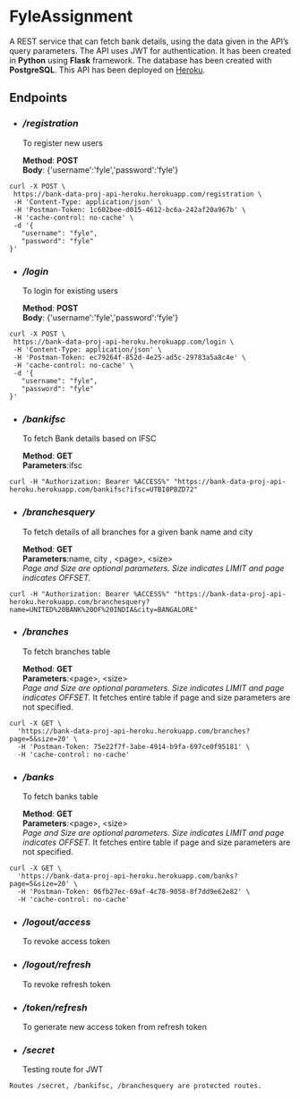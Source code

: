 # FyleAssignment
A REST service that can fetch bank details, using the data given in the API’s query parameters. The API uses JWT for authentication.
It has been created in **Python** using **Flask** framework. The database has been created with **PostgreSQL**.
This API has been deployed on [Heroku](https://bank-data-proj-api-heroku.herokuapp.com/).

## Endpoints

- ### **_/registration_**</br>
  To register new users

  **Method**: **POST**</br>
  **Body**: {'username':'fyle','password':'fyle'}</br>
    
 ```
 curl -X POST \
  https://bank-data-proj-api-heroku.herokuapp.com/registration \
  -H 'Content-Type: application/json' \
  -H 'Postman-Token: 1c602bee-d015-4612-bc6a-242af20a967b' \
  -H 'cache-control: no-cache' \
  -d '{
    "username": "fyle",
    "password": "fyle"
}'
```
- ### **_/login_**</br> 
  To login for existing users

  **Method**: **POST**</br>
  **Body**: {'username':'fyle','password':'fyle'}</br>
    
 ```
 curl -X POST \
  https://bank-data-proj-api-heroku.herokuapp.com/login \
  -H 'Content-Type: application/json' \
  -H 'Postman-Token: ec79264f-852d-4e25-ad5c-29783a5a8c4e' \
  -H 'cache-control: no-cache' \
  -d '{
    "username": "fyle",
    "password": "fyle"
}'
```
- ### **_/bankifsc_**</br> 
  To fetch Bank details based on IFSC

  **Method**: **GET**</br>
  **Parameters**:ifsc</br>
 
```
curl -H "Authorization: Bearer %ACCESS%" "https://bank-data-proj-api-heroku.herokuapp.com/bankifsc?ifsc=UTBI0PBZD72"
```

- ### **_/branchesquery_**</br> 
  To fetch details of all branches for a given bank name and city

  **Method**: **GET**</br>
  **Parameters**:name, city , \<page\>, \<size\></br>
  _Page and Size are optional parameters. Size indicates LIMIT and page indicates OFFSET._

```
curl -H "Authorization: Bearer %ACCESS%" "https://bank-data-proj-api-heroku.herokuapp.com/branchesquery?name=UNITED%20BANK%20OF%20INDIA&city=BANGALORE"
```

- ### **_/branches_**</br> 
  To fetch branches table

  **Method**: **GET**</br>
  **Parameters**:\<page\>, \<size\></br>
  _Page and Size are optional parameters. Size indicates LIMIT and page indicates OFFSET._
  It fetches entire table if page and size parameters are not specified.

```
curl -X GET \
  'https://bank-data-proj-api-heroku.herokuapp.com/branches?page=5&size=20' \
  -H 'Postman-Token: 75e22f7f-3abe-4914-b9fa-697ce0f95181' \
  -H 'cache-control: no-cache'
```

- ### **_/banks_**</br> 
  To fetch banks table

  **Method**: **GET**</br>
  **Parameters**:\<page\>, \<size\></br>
  _Page and Size are optional parameters. Size indicates LIMIT and page indicates OFFSET._
  It fetches entire table if page and size parameters are not specified.

```
curl -X GET \
  'https://bank-data-proj-api-heroku.herokuapp.com/banks?page=5&size=20' \
  -H 'Postman-Token: 06fb27ec-69af-4c78-9058-8f7dd9e62e82' \
  -H 'cache-control: no-cache'
```

- ### **_/logout/access_**</br> 
    To revoke access token
- ### **_/logout/refresh_**</br> 
    To revoke refresh token
- ### **_/token/refresh_**</br> 
    To generate new access token from refresh token
- ### **_/secret_**</br> 
    Testing route for JWT

```
Routes /secret, /bankifsc, /branchesquery are protected routes.
```
  
